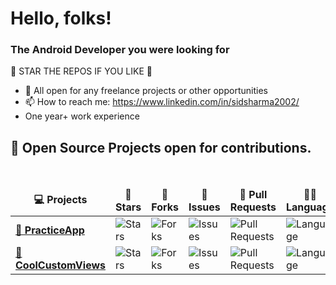 # Hello, folks! 

### The Android Developer you were looking for

🌟 STAR THE REPOS IF YOU LIKE 🌟

- 💬 All open for any freelance projects or other opportunities
- 📫 How to reach me:  https://www.linkedin.com/in/sidsharma2002/
- One year+ work experience

 <summary><h2><b>🥇 Open Source Projects open for contributions.</b></h2></summary>

  <br />
  <table>
    <thead align="center">
      <tr border: none;>
        <td><b>💻 Projects</b></td>
        <td><b>🌟 Stars</b></td>
        <td><b>🍴 Forks</b></td>
        <td><b>🐛 Issues</b></td>
        <td><b>🔔 Pull Requests</b></td>
        <td><b>👨‍💻 Language</b></td>
      </tr>
    </thead>
    <tbody>
      <tr>
	      <td><a href="https://github.com/sidsharma2002/PracticeApp"><b>🚀 PracticeApp </b></a></td>
        <td><img alt="Stars" src="https://img.shields.io/github/stars/sidsharma2002/PracticeApp?style=flat-square&labelColor=343b41"/></td>
        <td><img alt="Forks" src="https://img.shields.io/github/forks/sidsharma2002/PracticeApp?style=flat-square&labelColor=343b41"/></td>
        <td><img alt="Issues" src="https://img.shields.io/github/issues/sidsharma2002/PracticeApp?style=flat-square"/></td>
        <td><img alt="Pull Requests" src="https://img.shields.io/github/issues-pr/sidsharma2002/PracticeApp?style=flat-square"/></td>
        <td><img alt="Language" src="https://img.shields.io/github/languages/top/sidsharma2002/PracticeApp?style=flat-square"/></td>
      </tr>
	<tr>
	      <td><a href="https://github.com/sidsharma2002/CoolCustomViews"><b>🚀 CoolCustomViews </b></a></td>
        <td><img alt="Stars" src="https://img.shields.io/github/stars/sidsharma2002/CoolCustomViews?style=flat-square&labelColor=343b41"/></td>
        <td><img alt="Forks" src="https://img.shields.io/github/forks/sidsharma2002/CoolCustomViews?style=flat-square&labelColor=343b41"/></td>
        <td><img alt="Issues" src="https://img.shields.io/github/issues/sidsharma2002/CoolCustomViews?style=flat-square"/></td>
        <td><img alt="Pull Requests" src="https://img.shields.io/github/issues-pr/sidsharma2002/CoolCustomViews?style=flat-square"/></td>
        <td><img alt="Language" src="https://img.shields.io/github/languages/top/sidsharma2002/CoolCustomViews?style=flat-square"/></td>
      </tr>
	</tbody>
    </tbody>
  </table>

<br/>  

